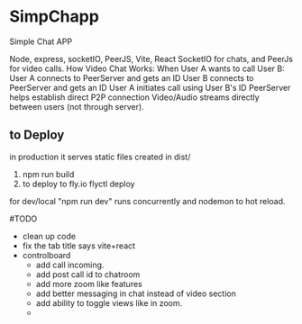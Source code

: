 # SimpChapp

Simple Chat APP

Node, express, socketIO, PeerJS, Vite, React
SocketIO for chats, and PeerJs for video calls.
How Video Chat Works:
When User A wants to call User B:
User A connects to PeerServer and gets an ID
User B connects to PeerServer and gets an ID
User A initiates call using User B's ID
PeerServer helps establish direct P2P connection
Video/Audio streams directly between users (not through server).

## to Deploy
in production it serves static files created in dist/ 
1. npm run build
2. to deploy to fly.io flyctl deploy

for dev/local "npm run dev" runs concurrently and nodemon to hot reload.

#TODO
* clean up code
* fix the tab title says vite+react
* controlboard
    - add call incoming.
    - add post call id to chatroom
    - add more zoom like features
    - add better messaging in chat instead of video section
    - add ability to toggle views like in zoom.
    - 



